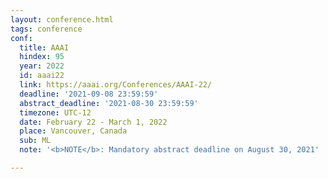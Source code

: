 ```yaml
---
layout: conference.html
tags: conference
conf:
  title: AAAI
  hindex: 95
  year: 2022
  id: aaai22
  link: https://aaai.org/Conferences/AAAI-22/
  deadline: '2021-09-08 23:59:59'
  abstract_deadline: '2021-08-30 23:59:59'
  timezone: UTC-12
  date: February 22 - March 1, 2022
  place: Vancouver, Canada
  sub: ML
  note: '<b>NOTE</b>: Mandatory abstract deadline on August 30, 2021'

---
```

